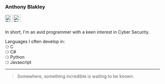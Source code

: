 ### Anthony Blakley
<a href="https://www.linkedin.com/in/anthony-blakley/">
  <img align="left" alt="Blakley's LinkdeIn" width="24px" src="https://cdn.jsdelivr.net/npm/simple-icons@v3/icons/linkedin.svg" />
</a>
<a href="https://www.twitter.com/anthlone/">
  <img align="left" alt="Blakley's Twitter" width="24px" src="https://cdn.jsdelivr.net/npm/simple-icons@v3/icons/twitter.svg" />
</a>

<br />
<br />

In short, I'm an avid programmer with a keen interest in Cyber Security.</br>

Languages I often develop in: </br>
⚆ C </br>
⚆ C# </br>
⚆ Python </br>
⚆ Javascript 

---

> Somewhere, something incredible is waiting to be known.
